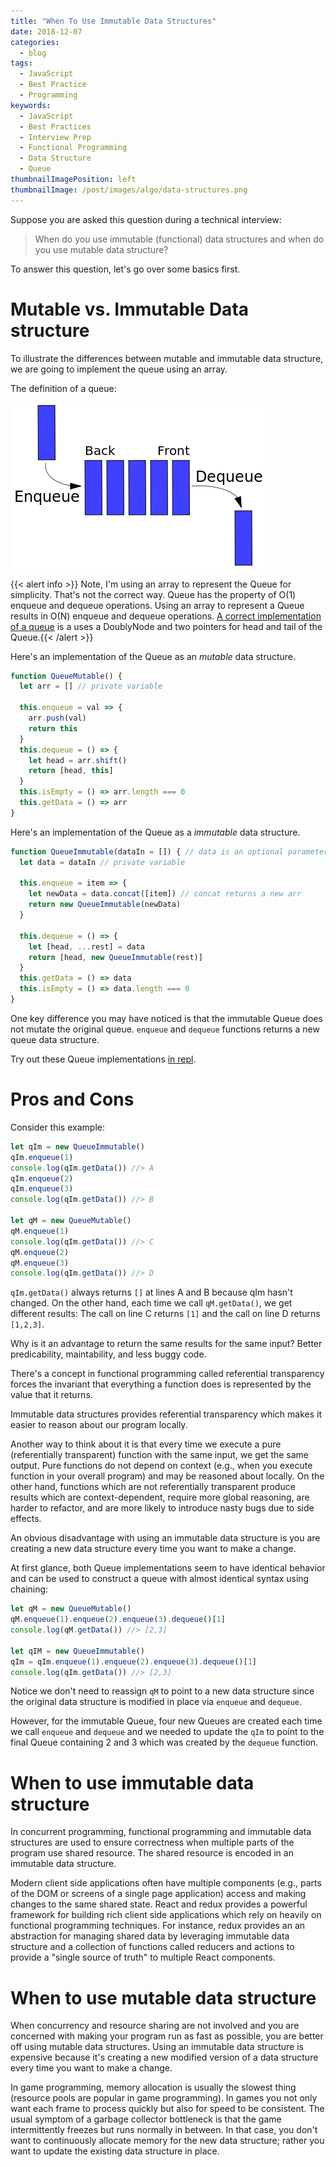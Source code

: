 ```yaml
---
title: "When To Use Immutable Data Structures"
date: 2018-12-07
categories:
  - blog
tags:
  - JavaScript
  - Best Practice
  - Programming
keywords:
  - JavaScript
  - Best Practices
  - Interview Prep
  - Functional Programming
  - Data Structure
  - Queue
thumbnailImagePosition: left
thumbnailImage: /post/images/algo/data-structures.png
---
```


Suppose you are asked this question during a technical interview:

> When do you use immutable (functional) data structures and when do you use mutable data structure?

<!--more-->

To answer this question, let's go over some basics first.

# Mutable vs. Immutable Data structure

To illustrate the differences between mutable and immutable data structure, we are going to implement the queue using an array.

The definition of a queue:

![queue](/post/images/algo/queue.png)

{{< alert info >}} Note, I'm using an array to represent the Queue for simplicity. That's not the correct way. Queue has the property of O(1) enqueue and dequeue operations. Using an array to represent a Queue results in O(N) enqueue and dequeue operations. [A correct implementation of a queue](https://github.com/xiaoyunyang/coding-challenges/blob/master/datastructure/Queue.js) is a uses a DoublyNode and two pointers for head and tail of the Queue.{{< /alert >}}

Here's an implementation of the Queue as an *mutable* data structure.

```javascript
function QueueMutable() {
  let arr = [] // private variable

  this.enqueue = val => {
    arr.push(val)
    return this
  }
  this.dequeue = () => {
    let head = arr.shift()
    return [head, this]
  }
  this.isEmpty = () => arr.length === 0
  this.getData = () => arr
}
```

Here's an implementation of the Queue as a *immutable* data structure.

```javascript
function QueueImmutable(dataIn = []) { // data is an optional parameter
  let data = dataIn // private variable

  this.enqueue = item => {
    let newData = data.concat([item]) // concat returns a new arr
    return new QueueImmutable(newData)
  }
  
  this.dequeue = () => {
    let [head, ...rest] = data
    return [head, new QueueImmutable(rest)]
  }
  this.getData = () => data
  this.isEmpty = () => data.length === 0
}
```

One key difference you may have noticed is that the immutable Queue does not mutate the original queue. `enqueue` and `dequeue` functions returns a new queue data structure.

Try out these Queue implementations [in repl](https://repl.it/@xiaoyunyang/queue).

# Pros and Cons

Consider this example:

```javascript
let qIm = new QueueImmutable()
qIm.enqueue(1)
console.log(qIm.getData()) //> A
qIm.enqueue(2)
qIm.enqueue(3)
console.log(qIm.getData()) //> B

let qM = new QueueMutable()
qM.enqueue(1)
console.log(qIm.getData()) //> C
qM.enqueue(2)
qM.enqueue(3)
console.log(qIm.getData()) //> D

```

`qIm.getData()` always returns `[]` at lines A and B because qIm hasn't changed. On the other hand, each time we call `qM.getData()`, we get different results: The call on line C returns `[1]` and the call on line D returns `[1,2,3]`.

Why is it an advantage to return the same results for the same input? Better predicability, maintability, and less buggy code.

There's a concept in functional programming called referential transparency forces the invariant that everything a function does is represented by the value that it returns.

Immutable data structures provides referential transparency which makes it easier to reason about our program locally.

Another way to think about it is that every time we execute a pure (referentially transparent) function with the same input, we get the same output. Pure functions do not depend on context (e.g., when you execute function in your overall program) and may be reasoned about locally. On the other hand, functions which are not referentially transparent produce results which are context-dependent, require more global reasoning, are harder to refactor, and are more likely to introduce nasty bugs due to side effects.

An obvious disadvantage with using an immutable data structure is you are creating a new data structure every time you want to make a change.

At first glance, both Queue implementations seem to have identical behavior and can be used to construct a queue with almost identical syntax using chaining:

```javascript
let qM = new QueueMutable()
qM.enqueue(1).enqueue(2).enqueue(3).dequeue()[1]
console.log(qM.getData()) //> [2,3]

let qIM = new QueueImmutable()
qIm = qIm.enqueue(1).enqueue(2).enqueue(3).dequeue()[1]
console.log(qIm.getData()) //> [2,3]
```

Notice we don't need to reassign `qM` to point to a new data structure since the original data structure is modified in place via `enqueue` and `dequeue`.

However, for the immutable Queue, four new Queues are created each time we call `enqueue` and `dequeue` and we needed to update the `qIm` to point to the final Queue containing 2 and 3 which was created by the `dequeue` function.

# When to use immutable data structure

In concurrent programming, functional programming and immutable data structures are used to ensure correctness when multiple parts of the program use shared resource. The shared resource is encoded in an immutable data structure.

Modern client side applications often have multiple components (e.g., parts of the DOM or screens of a single page application) access and making changes to the same shared state. React and redux provides a powerful framework for building rich client side applications which rely on heavily on functional programming techniques. For instance, redux provides an an abstraction for managing shared data by leveraging immutable data structure and a collection of functions called reducers and actions to provide a "single source of truth" to multiple React components.

# When to use mutable data structure

When concurrency and resource sharing are not involved and you are concerned with making your program run as fast as possible, you are better off using mutable data structures. Using an immutable data structure is expensive because it's creating a new modified version of a data structure every time you want to make a change.

In game programming, memory allocation is usually the slowest thing (resource pools are popular in game programming). In games you not only want each frame to process quickly but also for speed to be consistent. The usual symptom of a garbage collector bottleneck is that the game intermittently freezes but runs normally in between. In that case, you don't want to continuously allocate memory for the new data structure; rather you want to update the existing data structure in place.